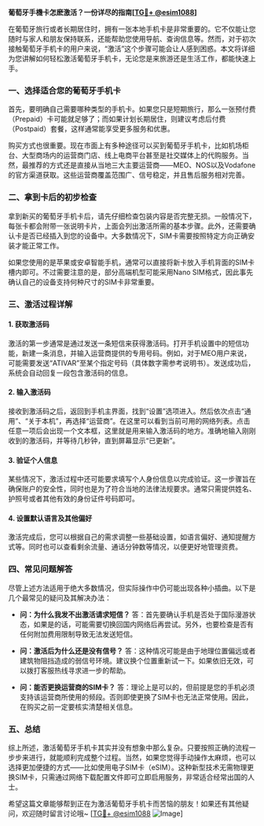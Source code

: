**葡萄牙手機卡怎麽激活？一份详尽的指南[[TG💪+ @esim1088](https://t.me/s/esim1088)]**

在葡萄牙旅行或者长期居住时，拥有一张本地手机卡是非常重要的。它不仅能让您随时与家人和朋友保持联系，还能帮助您使用导航、查询信息等。然而，对于初次接触葡萄牙手机卡的用户来说，“激活”这个步骤可能会让人感到困惑。本文将详细为您讲解如何轻松激活葡萄牙手机卡，无论您是来旅游还是生活工作，都能快速上手。

### 一、选择适合您的葡萄牙手机卡

首先，要明确自己需要哪种类型的手机卡。如果您只是短期旅行，那么一张预付费（Prepaid）卡可能就足够了；而如果计划长期居住，则建议考虑后付费（Postpaid）套餐，这样通常能享受更多服务和优惠。

购买方式也很重要。现在市面上有多种途径可以买到葡萄牙手机卡，比如机场柜台、大型商场内的运营商门店、线上电商平台甚至是社交媒体上的代购服务。当然，最推荐的方式还是直接从当地三大主要运营商——MEO、NOS以及Vodafone的官方渠道获取。这些运营商覆盖范围广、信号稳定，并且售后服务相对完善。

### 二、拿到卡后的初步检查

拿到新买的葡萄牙手机卡后，请先仔细检查包装内容是否完整无损。一般情况下，每张卡都会附带一张说明卡片，上面会列出激活所需的基本步骤。此外，还需要确认卡是否已经插入到您的设备中。大多数情况下，SIM卡需要按照特定方向正确安装才能正常工作。

如果您使用的是苹果或安卓智能手机，通常可以直接将新卡放入手机背面的SIM卡槽内即可。不过需要注意的是，部分高端机型可能采用Nano SIM格式，因此事先确认自己的设备支持何种尺寸的SIM卡非常重要。

### 三、激活过程详解

#### 1. 获取激活码
激活的第一步通常是通过发送一条短信来获得激活码。打开手机设置中的短信功能，新建一条消息，并输入运营商提供的专用号码。例如，对于MEO用户来说，可能需要发送“ATIVAR”至某个指定号码（具体数字需参考说明书）。发送成功后，系统会自动回复一段包含激活码的信息。

#### 2. 输入激活码
接收到激活码之后，返回到手机主界面，找到“设置”选项进入。然后依次点击“通用”、“关于本机”，再选择“运营商”。在这里可以看到当前可用的网络列表。点击任意一项后会出现一个文本框，这里就是用来输入激活码的地方。准确地输入刚刚收到的激活码，并等待几秒钟，直到屏幕显示“已更新”。

#### 3. 验证个人信息
某些情况下，激活过程中还可能要求填写个人身份信息以完成验证。这一步骤旨在确保账户的安全性，同时也是为了符合当地的法律法规要求。通常只需提供姓名、护照号或者其他有效的身份证件号码即可。

#### 4. 设置默认语言及其他偏好
激活完成后，您可以根据自己的需求调整一些基础设置，如语言偏好、通知提醒方式等。同时也可以查看剩余流量、通话分钟数等情况，以便更好地管理资费。

### 四、常见问题解答

尽管上述方法适用于绝大多数情况，但实际操作中仍可能出现各种小插曲。以下是几个最常见的疑问及其解决办法：

- **问：为什么我发不出激活请求短信？**
  答：首先要确认手机是否处于国际漫游状态，如果是的话，可能需要切换回国内网络后再尝试。另外，也要检查是否有任何附加费用限制导致无法发送短信。

- **问：激活后为什么还是没有信号？**
  答：这种情况可能是由于地理位置偏远或者建筑物阻挡造成的弱信号环境。建议换个位置重新试一下。如果依旧无效，可以拨打客服热线寻求进一步的帮助。

- **问：能否更换运营商的SIM卡？**
  答：理论上是可以的，但前提是您的手机必须支持该运营商所使用的频段。否则即使更换了SIM卡也无法正常使用。因此，在购买之前一定要核实清楚相关信息。

### 五、总结

综上所述，激活葡萄牙手机卡其实并没有想象中那么复杂。只要按照正确的流程一步步来进行，就能顺利完成整个过程。当然，如果您觉得手动操作太麻烦，也可以选择更加便捷的方式——比如使用电子SIM卡（eSIM）。这种新型技术无需物理更换SIM卡，只需通过网络下载配置文件即可立即启用服务，非常适合经常出国的人士。

希望这篇文章能够帮到正在为激活葡萄牙手机卡而苦恼的朋友！如果还有其他疑问，欢迎随时留言讨论哦~ [[TG💪+ @esim1088](https://t.me/s/esim1088) ![Image](https://i.postimg.cc/4NQfJmqS/Snipaste-2025-05-13-00-14-12.png)]